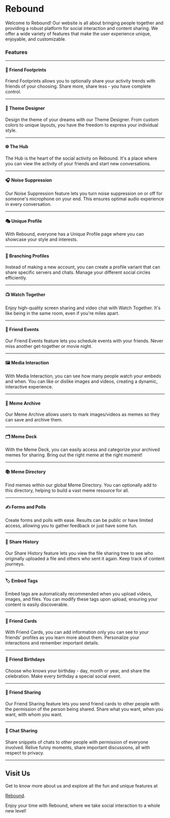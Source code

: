 # Rebound

Welcome to Rebound! Our website is all about bringing people together and providing a robust platform for social interaction and content sharing. We offer a wide variety of features that make the user experience unique, enjoyable, and customizable.

### Features

---

#### 🐾 Friend Footprints

Friend Footprints allows you to optionally share your activity trends with friends of your choosing. Share more, share less - you have complete control.

---

#### 🎨 Theme Designer

Design the theme of your dreams with our Theme Designer. From custom colors to unique layouts, you have the freedom to express your individual style.

---

#### 🌐 The Hub

The Hub is the heart of the social activity on Rebound. It's a place where you can view the activity of your friends and start new conversations.

---

#### 🎧 Noise Suppression

Our Noise Suppression feature lets you turn noise suppression on or off for someone's microphone on your end. This ensures optimal audio experience in every conversation.

---

#### 🎭 Unique Profile

With Rebound, everyone has a Unique Profile page where you can showcase your style and interests.

---

#### 🌳 Branching Profiles

Instead of making a new account, you can create a profile variant that can share specific servers and chats. Manage your different social circles efficiently.

---

#### 📺 Watch Together

Enjoy high-quality screen sharing and video chat with Watch Together. It's like being in the same room, even if you're miles apart.

---

#### 📅 Friend Events

Our Friend Events feature lets you schedule events with your friends. Never miss another get-together or movie night.

---

#### 🖼️ Media Interaction

With Media Interaction, you can see how many people watch your embeds and when. You can like or dislike images and videos, creating a dynamic, interactive experience.

---

#### 🧳 Meme Archive

Our Meme Archive allows users to mark images/videos as memes so they can save and archive them.

---

#### 🗂️ Meme Deck

With the Meme Deck, you can easily access and categorize your archived memes for sharing. Bring out the right meme at the right moment!

---

#### 📚 Meme Directory

Find memes within our global Meme Directory. You can optionally add to this directory, helping to build a vast meme resource for all.

---

#### ✍️ Forms and Polls

Create forms and polls with ease. Results can be public or have limited access, allowing you to gather feedback or just have some fun.

---

#### 🌳 Share History

Our Share History feature lets you view the file sharing tree to see who originally uploaded a file and others who sent it again. Keep track of content journeys.

---

#### 🏷️ Embed Tags

Embed tags are automatically recommended when you upload videos, images, and files. You can modify these tags upon upload, ensuring your content is easily discoverable.

---

#### 📇 Friend Cards

With Friend Cards, you can add information only you can see to your friends' profiles as you learn more about them. Personalize your interactions and remember important details.

---

#### 🎂 Friend Birthdays

Choose who knows your birthday - day, month or year, and share the celebration. Make every birthday a special social event.

---

#### 👥 Friend Sharing

Our Friend Sharing feature lets you send friend cards to other people with the permission of the person being shared. Share what you want, when you want, with whom you want.

---

#### 💬 Chat Sharing

Share snippets of chats to other people with permission of everyone involved. Relive funny moments, share important discussions, all with respect to privacy.

---

## Visit Us

Get to know more about us and explore all the fun and unique features at

[Rebound](https://rebound.nexus/).

Enjoy your time with Rebound, where we take social interaction to a whole new level!

